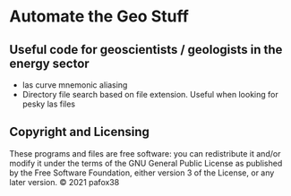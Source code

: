 # Automate the Geo Stuff
## Useful code for geoscientists / geologists in the energy sector
 * las curve mnemonic aliasing
 * Directory file search based on file extension.  Useful when looking for pesky las files

## Copyright and Licensing
These programs and files are free software: you can redistribute it and/or modify it under the terms of the GNU General Public License as published by the Free Software Foundation, either version 3 of the License, or any later version.
© 2021 pafox38
